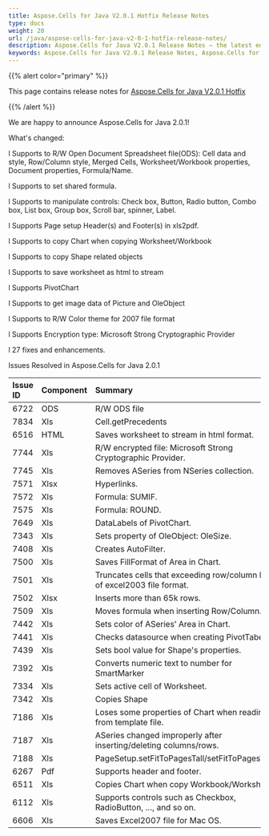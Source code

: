 ```yaml
---
title: Aspose.Cells for Java V2.0.1 Hotfix Release Notes
type: docs
weight: 20
url: /java/aspose-cells-for-java-v2-0-1-hotfix-release-notes/
description: Aspose.Cells for Java V2.0.1 Release Notes – the latest enhancements, new features, and fixes.
keywords: Aspose.Cells for Java V2.0.1 Release Notes, Aspose.Cells for Java V2.0.1 updates and fixes
---
```


{{% alert color="primary" %}} 

This page contains release notes for [Aspose.Cells for Java V2.0.1 Hotfix](https://downloads.aspose.com/cells/java/new-releases/aspose.cells-for-java-v2.0.1-hotfix/)

{{% /alert %}} 

We are happy to announce Aspose.Cells for Java 2.0.1! 

What's changed: 

l Supports to R/W Open Document Spreadsheet file(ODS): Cell data and style, Row/Column style, Merged Cells, Worksheet/Workbook properties, Document properties, Formula/Name. 

l Supports to set shared formula. 

l Supports to manipulate controls: Check box, Button, Radio button, Combo box, List box, Group box, Scroll bar, spinner, Label. 

l Supports Page setup Header(s) and Footer(s) in xls2pdf. 

l Supports to copy Chart when copying Worksheet/Workbook 

l Supports to copy Shape related objects 

l Supports to save worksheet as html to stream 

l Supports PivotChart 

l Supports to get image data of Picture and OleObject 

l Supports to R/W Color theme for 2007 file format 

l Supports Encryption type: Microsoft Strong Cryptographic Provider 

l 27 fixes and enhancements. 

Issues Resolved in Aspose.Cells for Java 2.0.1 

|**Issue ID** |**Component** |**Summary** |
| :- | :- | :- |
|6722 |ODS |R/W ODS file |
|7834 |Xls |Cell.getPrecedents |
|6516 |HTML |Saves worksheet to stream in html format. |
|7744 |Xls |R/W encrypted file: Microsoft Strong Cryptographic Provider. |
|7745 |Xls |Removes ASeries from NSeries collection. |
|7571 |Xlsx |Hyperlinks. |
|7572 |Xls |Formula: SUMIF. |
|7575 |Xls |Formula: ROUND. |
|7649 |Xls |DataLabels of PivotChart. |
|7343 |Xls |Sets property of OleObject: OleSize. |
|7408 |Xls |Creates AutoFilter. |
|7500 |Xls |Saves FillFormat of Area in Chart. |
|7501 |Xls |Truncates cells that exceeding row/column limit of excel2003 file format. |
|7502 |Xlsx |Inserts more than 65k rows. |
|7509 |Xls |Moves formula when inserting Row/Column. |
|7442 |Xls |Sets color of ASeries’ Area in Chart. |
|7441 |Xls |Checks datasource when creating PivotTabel. |
|7439 |Xls |Sets bool value for Shape's properties. |
|7392 |Xls |Converts numeric text to number for SmartMarker |
|7334 |Xls |Sets active cell of Worksheet. |
|7342 |Xls |Copies Shape |
|7186 |Xls |Loses some properties of Chart when reading it from template file. |
|7187 |Xls |ASeries changed improperly after inserting/deleting columns/rows. |
|7188 |Xls |PageSetup.setFitToPagesTall/setFitToPagesWide |
|6267 |Pdf |Supports header and footer. |
|6511 |Xls |Copies Chart when copy Workbook/Worksheet. |
|6112 |Xls |Supports controls such as Checkbox, RadioButton, …, and so on. |
|6606 |Xls |Saves Excel2007 file for Mac OS. |

